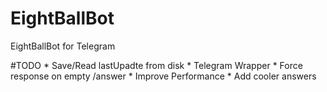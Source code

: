 # EightBallBot
EightBallBot for Telegram

#TODO
    * Save/Read lastUpadte from disk
    * Telegram Wrapper
    * Force response on empty /answer
    * Improve Performance
    * Add cooler answers
